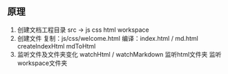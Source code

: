 ## 原理
  1. 创建文档工程目录
     src ->
       js
       css
       html
     workspace
  2. 创建文件
     复制：js/css/welcome.html
     编译：index.html      / md.html
          createIndexHtml   mdToHtml
  3. 监听文件及文件夹变化
     watchHtml    /  watchMarkdown
     监听html文件夹    监听workspace文件夹